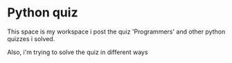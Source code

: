 # Python quiz

This space is my workspace i post the quiz 'Programmers' and other python quizzes i solved.

Also, i'm trying to solve the quiz in different ways
